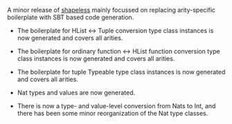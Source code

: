 A minor release of [shapeless](https://github.com/milessabin/shapeless)
mainly focussed on replacing arity-specific boilerplate with SBT based
code generation.

* The boilerplate for HList <-> Tuple conversion type class instances is
  now generated and covers all arities.
  
* The boilerplate for ordinary function <-> HList function conversion
  type class instances is now generated and covers all arities.
  
* The boilerplate for tuple Typeable type class instances is now
  generated and covers all arities.
  
* Nat types and values are now generated.

* There is now a type- and value-level conversion from Nats to Int, and
  there has been some minor reorganization of the Nat type classes.
